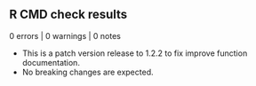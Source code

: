 ## R CMD check results

0 errors | 0 warnings | 0 notes

* This is a patch version release to 1.2.2 to fix improve function documentation. 
* No breaking changes are expected.
